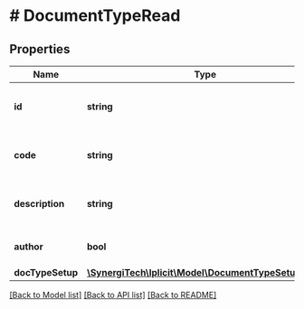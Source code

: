 # # DocumentTypeRead

## Properties

Name | Type | Description | Notes
------------ | ------------- | ------------- | -------------
**id** | **string** | Unique Id for the contact group | [optional]
**code** | **string** | Unique Code for the contact group | [optional]
**description** | **string** | Description for the contact group | [optional]
**author** | **bool** | Author of the contact group | [optional]
**docTypeSetup** | [**\SynergiTech\Iplicit\Model\DocumentTypeSetupRead**](DocumentTypeSetupRead.md) |  | [optional]

[[Back to Model list]](../../README.md#models) [[Back to API list]](../../README.md#endpoints) [[Back to README]](../../README.md)
